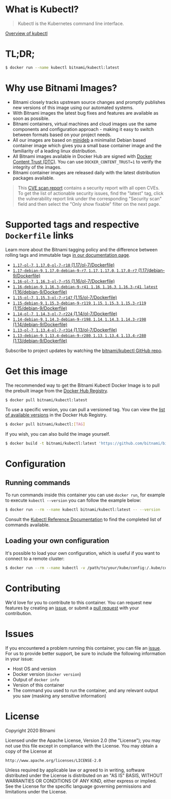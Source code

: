 
# What is Kubectl?

> Kubectl is the Kubernetes command line interface.

[Overview of kubectl](https://kubernetes.io/docs/reference/kubectl/overview/)

# TL;DR;

```bash
$ docker run --name kubectl bitnami/kubectl:latest
```

# Why use Bitnami Images?

* Bitnami closely tracks upstream source changes and promptly publishes new versions of this image using our automated systems.
* With Bitnami images the latest bug fixes and features are available as soon as possible.
* Bitnami containers, virtual machines and cloud images use the same components and configuration approach - making it easy to switch between formats based on your project needs.
* All our images are based on [minideb](https://github.com/bitnami/minideb) a minimalist Debian based container image which gives you a small base container image and the familiarity of a leading linux distribution.
* All Bitnami images available in Docker Hub are signed with [Docker Content Trust (DTC)](https://docs.docker.com/engine/security/trust/content_trust/). You can use `DOCKER_CONTENT_TRUST=1` to verify the integrity of the images.
* Bitnami container images are released daily with the latest distribution packages available.


> This [CVE scan report](https://quay.io/repository/bitnami/kubectl?tab=tags) contains a security report with all open CVEs. To get the list of actionable security issues, find the "latest" tag, click the vulnerability report link under the corresponding "Security scan" field and then select the "Only show fixable" filter on the next page.

# Supported tags and respective `Dockerfile` links

Learn more about the Bitnami tagging policy and the difference between rolling tags and immutable tags [in our documentation page](https://docs.bitnami.com/containers/how-to/understand-rolling-tags-containers/).


* [`1.17-ol-7`, `1.17.0-ol-7-r10` (1.17/ol-7/Dockerfile)](https://github.com/bitnami/bitnami-docker-kubectl/blob/1.17.0-ol-7-r10/1.17/ol-7/Dockerfile)
* [`1.17-debian-9`, `1.17.0-debian-9-r7`, `1.17`, `1.17.0`, `1.17.0-r7` (1.17/debian-9/Dockerfile)](https://github.com/bitnami/bitnami-docker-kubectl/blob/1.17.0-debian-9-r7/1.17/debian-9/Dockerfile)
* [`1.16-ol-7`, `1.16.3-ol-7-r55` (1.16/ol-7/Dockerfile)](https://github.com/bitnami/bitnami-docker-kubectl/blob/1.16.3-ol-7-r55/1.16/ol-7/Dockerfile)
* [`1.16-debian-9`, `1.16.3-debian-9-r41`, `1.16`, `1.16.3`, `1.16.3-r41`, `latest` (1.16/debian-9/Dockerfile)](https://github.com/bitnami/bitnami-docker-kubectl/blob/1.16.3-debian-9-r41/1.16/debian-9/Dockerfile)
* [`1.15-ol-7`, `1.15.3-ol-7-r147` (1.15/ol-7/Dockerfile)](https://github.com/bitnami/bitnami-docker-kubectl/blob/1.15.3-ol-7-r147/1.15/ol-7/Dockerfile)
* [`1.15-debian-9`, `1.15.3-debian-9-r119`, `1.15`, `1.15.3`, `1.15.3-r119` (1.15/debian-9/Dockerfile)](https://github.com/bitnami/bitnami-docker-kubectl/blob/1.15.3-debian-9-r119/1.15/debian-9/Dockerfile)
* [`1.14-ol-7`, `1.14.3-ol-7-r224` (1.14/ol-7/Dockerfile)](https://github.com/bitnami/bitnami-docker-kubectl/blob/1.14.3-ol-7-r224/1.14/ol-7/Dockerfile)
* [`1.14-debian-9`, `1.14.3-debian-9-r198`, `1.14`, `1.14.3`, `1.14.3-r198` (1.14/debian-9/Dockerfile)](https://github.com/bitnami/bitnami-docker-kubectl/blob/1.14.3-debian-9-r198/1.14/debian-9/Dockerfile)
* [`1.13-ol-7`, `1.13.4-ol-7-r314` (1.13/ol-7/Dockerfile)](https://github.com/bitnami/bitnami-docker-kubectl/blob/1.13.4-ol-7-r314/1.13/ol-7/Dockerfile)
* [`1.13-debian-9`, `1.13.4-debian-9-r280`, `1.13`, `1.13.4`, `1.13.4-r280` (1.13/debian-9/Dockerfile)](https://github.com/bitnami/bitnami-docker-kubectl/blob/1.13.4-debian-9-r280/1.13/debian-9/Dockerfile)

Subscribe to project updates by watching the [bitnami/kubectl GitHub repo](https://github.com/bitnami/bitnami-docker-kubectl).

# Get this image

The recommended way to get the Bitnami Kubectl Docker Image is to pull the prebuilt image from the [Docker Hub Registry](https://hub.docker.com/r/bitnami/kubectl).

```bash
$ docker pull bitnami/kubectl:latest
```

To use a specific version, you can pull a versioned tag. You can view the [list of available versions](https://hub.docker.com/r/bitnami/kubectl/tags/) in the Docker Hub Registry.

```bash
$ docker pull bitnami/kubectl:[TAG]
```

If you wish, you can also build the image yourself.

```bash
$ docker build -t bitnami/kubectl:latest 'https://github.com/bitnami/bitnami-docker-kubectl.git#master:1.16/debian-9'
```

# Configuration

## Running commands

To run commands inside this container you can use `docker run`, for example to execute `kubectl --version` you can follow the example below:

```bash
$ docker run --rm --name kubectl bitnami/kubectl:latest -- --version
```

Consult the [Kubectl Reference Documentation](https://kubernetes.io/docs/reference/generated/kubectl/kubectl-commands) to find the completed list of commands available.

## Loading your own configuration

It's possible to load your own configuration, which is useful if you want to connect to a remote cluster:

```bash
$ docker run --rm --name kubectl -v /path/to/your/kube/config:/.kube/config bitnami/kubectl:latest
```

# Contributing

We'd love for you to contribute to this container. You can request new features by creating an [issue](https://github.com/bitnami/bitnami-docker-kubectl/issues), or submit a [pull request](https://github.com/bitnami/bitnami-docker-kubectl/pulls) with your contribution.

# Issues

If you encountered a problem running this container, you can file an [issue](https://github.com/bitnami/bitnami-docker-kubectl/issues). For us to provide better support, be sure to include the following information in your issue:

- Host OS and version
- Docker version (`docker version`)
- Output of `docker info`
- Version of this container
- The command you used to run the container, and any relevant output you saw (masking any sensitive information)

# License

Copyright 2020 Bitnami

Licensed under the Apache License, Version 2.0 (the "License");
you may not use this file except in compliance with the License.
You may obtain a copy of the License at

    http://www.apache.org/licenses/LICENSE-2.0

Unless required by applicable law or agreed to in writing, software
distributed under the License is distributed on an "AS IS" BASIS,
WITHOUT WARRANTIES OR CONDITIONS OF ANY KIND, either express or implied.
See the License for the specific language governing permissions and
limitations under the License.
